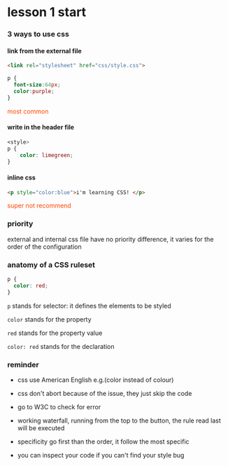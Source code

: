 # lesson 1 start

### 3 ways to use css

#### link from the external file

```html
<link rel="stylesheet" href="css/style.css">
```

```css
p {
  font-size:64px;
  color:purple;
}
```

<font color='OrangeRed'>most common</font>

#### write in the header file

```css
<style>
p {
  	color: limegreen;
}
```



#### inline css

```html
<p style="color:blue">i'm learning CSS! </p>
```

<font color='OrangeRed'>super not recommend</font>

### priority

external and internal css file have no priority difference, it varies for the order of the configuration



### anatomy of a CSS ruleset

```css
p {
  color: red;
}
```

`p` stands for selector: it defines the elements to be styled

`color` stands for the property

`red` stands for the property value

`color: red` stands for the declaration



### reminder

*   css use American English e.g.(color instead of colour)

*   css don't abort because of the issue, they just skip the code

*   go to W3C to check for error
*   working waterfall, running from the top to the button, the rule read last will be executed

*   specificity go first than the order, it follow the most specific

*   you can inspect your code if you can't find your style bug